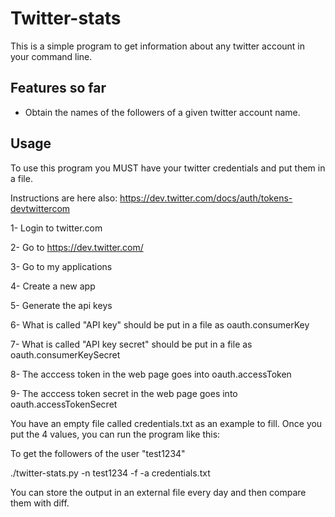 Twitter-stats
=============

This is a simple program to get information about any twitter account in your command line. 

Features so far
---------------
- Obtain the names of the followers of a given twitter account name.


Usage
-----
To use this program you MUST have your twitter credentials and put them in a file.

Instructions are here also: https://dev.twitter.com/docs/auth/tokens-devtwittercom

1- Login to twitter.com

2- Go to https://dev.twitter.com/

3- Go to my applications

4- Create a new app

5- Generate the api keys

6- What is called "API key" should be put in a file as oauth.consumerKey

7- What is called "API key secret" should be put in a file as oauth.consumerKeySecret

8- The acccess token in the web page goes into oauth.accessToken

9- The acccess token secret in the web page goes into oauth.accessTokenSecret


You have an empty file called credentials.txt as an example to fill. Once you put the 4 values, you can run the program like this:

To get the followers of the user "test1234"

./twitter-stats.py -n test1234 -f -a credentials.txt


You can store the output in an external file every day and then compare them with diff.
